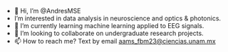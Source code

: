 - 👋 Hi, I’m @AndresMSE
- I’m interested in data analysis in neuroscience and optics & photonics.
- 🌱 I’m currently learning machine learning applied to EEG signals.
- 💞️ I’m looking to collaborate on undergraduate research projects.
- 📫 How to reach me? Text by email aams_fbm23@ciencias.unam.mx

<!---
AndresMSE/AndresMSE is a ✨ special ✨ repository because its `README.md` (this file) appears on your GitHub profile.
You can click the Preview link to take a look at your changes.
--->
